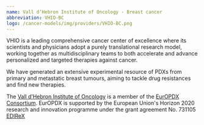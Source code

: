 ```yaml
---
name: Vall d’Hebron Institute of Oncology - Breast cancer
abbreviation: VHIO-BC
logo: /cancer-models/img/providers/VHIO-BC.png
---
```


VHIO is a leading comprehensive cancer center of excellence where its scientists and physicians adopt a purely translational research model, working together as multidisciplinary teams to both accelerate and advance personalized and targeted therapies against cancer.

We have generated an extensive experimental resource of PDXs from primary and metastatic breast tumours, aiming to tackle drug resistances and find new therapies.

The [Vall d’Hebron Institute of Oncology](http://www.vhio.net/en/) is a member of the [EurOPDX Consortium](http://www.europdx.eu). EurOPDX is supported by the European Union's Horizon 2020 research and innovation programme under the grant agreement No. 731105 [EDIReX](https://cordis.europa.eu/project/rcn/212589_en.html)
